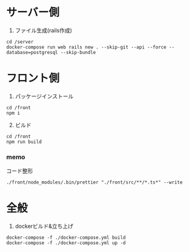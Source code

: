 # サーバー側
1. ファイル生成(rails作成)
```
cd /server
docker-compose run web rails new . --skip-git --api --force --database=postgresql --skip-bundle
```

# フロント側
1. パッケージインストール
```
cd /front
npm i
```
2. ビルド
```
cd /front
npm run build
```
### memo
コード整形
```
./front/node_modules/.bin/prettier "./front/src/**/*.ts*" --write
```

# 全般
1. dockerビルド&立ち上げ
```
docker-compose -f ./docker-compose.yml build
docker-compose -f ./docker-compose.yml up -d
```
